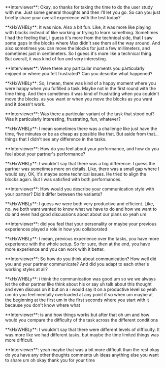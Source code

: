 \*\*Interviewer\*\*: Okay, so thanks for taking the time to do the user study with me. Just some general thoughts and then I'll let you go. So can you just briefly share your overall experience with the test today?

\*\*kHxWHBLy\*\*: It was nice. Also a bit fun. Like, it was more like playing with blocks instead of like working or trying to learn something. Sometimes I had the feeling that, I guess it's more from the technical side, that I saw some gaps in the blocks where Max didn't see them all the way around. And also sometimes you can move the blocks for just a few millimeters, and sometimes just in centimeters. So I guess it's more like a technical thing. But overall, it was kind of fun and very interesting.

\*\*Interviewer\*\*: Were there any particular moments you particularly enjoyed or where you felt frustrated? Can you describe what happened?

\*\*kHxWHBLy\*\*: So, I mean, there was kind of a happy moment where you were happy when you fulfilled a task. Maybe not in the first round with the time thing. And then sometimes it was kind of frustrating when you couldn't move the blocks. as you want or when you move the blocks as you want and it doesn't work.

\*\*Interviewer\*\*: Was there a particular variant of the task that stood out? Was it particularly interesting, frustrating, fun, whatever?

\*\*kHxWHBLy\*\*: I mean sometimes there was a challenge like just have the time, five minutes or be as cheap as possible like that. But aside from that... things that I didn't see any difference in the tasks.

\*\*Interviewer\*\*: How do you feel about your performance, and how do you feel about your partner's performance?

\*\*kHxWHBLy\*\*: I wouldn't say that there was a big difference. I guess the partner was sometimes more on details. Like, there was a small gap where I would say, OK, it's maybe some technical issues. He tried to align the blocks again. But I was satisfied with both performances.

\*\*Interviewer\*\*: How would you describe your communication style with your partner? Did it differ between the variants?

\*\*kHxWHBLy\*\*: I guess we were both very productive and efficient. Like, no. we both want wanted to know what we have to do and how we want to do and even had good discussions about about our plans so yeah um

\*\*Interviewer\*\*: did you feel that your personality or maybe your previous experiences played a role in how you collaborated

\*\*kHxWHBLy\*\*: I mean, previous experience over the tasks, you have more experience with the whole setup. So for sure, then at the end, you have more experience and you can work with it better.

\*\*Interviewer\*\*: So how do you think about communication? How well did you and your partner communicate? And did you adapt to each other's working styles at all?

\*\*kHxWHBLy\*\*: i think the communication was good um so we we always let the other partner like think about his or say uh talk about this thought and even discuss on it but on a i would say it on a productive level so yeah um do you feel mentally overloaded at any point if so when um maybe at the beginning at the first um in the first seconds where you start with it because you don't know where what

\*\*Interviewer\*\*: is and how things works but after that oh um and how would you compare the difficulty of the task across the different conditions

\*\*kHxWHBLy\*\*: I wouldn't say that there were different levels of difficulty. It was more like we had different tasks, but maybe the time limited things was more difficult.

\*\*Interviewer\*\*: yeah maybe that was a bit more difficult than the rest okay do you have any other thoughts comments uh ideas anything else you want to share um oh okay thank you for your time

